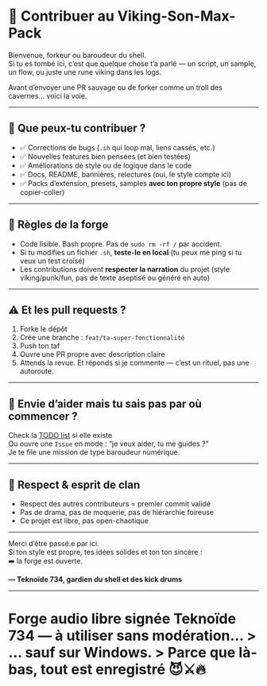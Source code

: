 # 🤘 Contribuer au Viking-Son-Max-Pack

Bienvenue, forkeur ou baroudeur du shell.  
Si tu es tombé ici, c’est que quelque chose t’a parlé — un script, un sample, un flow, ou juste une rune viking dans les logs.

Avant d’envoyer une PR sauvage ou de forker comme un troll des cavernes… voici la voie.

---

## 🔧 Que peux-tu contribuer ?

- ✅ Corrections de bugs (`.sh` qui loop mal, liens cassés, etc.)
- ✅ Nouvelles features bien pensées (et bien testées)
- ✅ Améliorations de style ou de logique dans le code
- ✅ Docs, README, bannières, relectures (oui, le style compte ici)
- ✅ Packs d’extension, presets, samples **avec ton propre style** (pas de copier-coller)

---

## 🚧 Règles de la forge

- Code lisible. Bash propre. Pas de `sudo rm -rf /` par accident.
- Si tu modifies un fichier `.sh`, **teste-le en local** (tu peux me ping si tu veux un test croisé)
- Les contributions doivent **respecter la narration** du projet (style viking/punk/fun, pas de texte aseptisé ou généré en auto)

---

## ⚠️ Et les pull requests ?

1. Forke le dépôt
2. Crée une branche : `feat/ta-super-fonctionnalité`
3. Push ton taf
4. Ouvre une PR propre avec description claire
5. Attends la revue. Et réponds si je commente — c’est un rituel, pas une autoroute.

---

## 🧠 Envie d’aider mais tu sais pas par où commencer ?

Check la [TODO list](TODO.md) si elle existe  
Ou ouvre une `Issue` en mode : “je veux aider, tu me guides ?”  
Je te file une mission de type baroudeur numérique.

---

## 🤝 Respect & esprit de clan

- Respect des autres contributeurs = premier commit validé
- Pas de drama, pas de moquerie, pas de hiérarchie foireuse
- Ce projet est libre, pas open-chaotique

---

Merci d’être passé.e par ici.  
Si ton style est propre, tes idées solides et ton ton sincère :  
➡️ la forge est ouverte.

**— Teknoïde 734, gardien du shell et des kick drums**

---

# Forge audio libre signée Teknoïde 734 — à utiliser sans modération… > … sauf sur Windows. > Parce que là-bas, tout est enregistré 😈⚔️🔥
